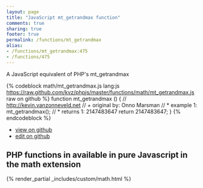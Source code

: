 ```yaml
---
layout: page
title: "JavaScript mt_getrandmax function"
comments: true
sharing: true
footer: true
permalink: /functions/mt_getrandmax
alias:
- /functions/mt_getrandmax:475
- /functions/475
---
```

<!-- Generated by Rakefile:build -->
A JavaScript equivalent of PHP's mt_getrandmax

{% codeblock math/mt_getrandmax.js lang:js https://raw.github.com/kvz/phpjs/master/functions/math/mt_getrandmax.js raw on github %}
function mt_getrandmax () {
    // http://kevin.vanzonneveld.net
    // +   original by: Onno Marsman
    // *     example 1: mt_getrandmax();
    // *     returns 1: 2147483647
    return 2147483647;
}
{% endcodeblock %}

 - [view on github](https://github.com/kvz/phpjs/blob/master/functions/math/mt_getrandmax.js)
 - [edit on github](https://github.com/kvz/phpjs/edit/master/functions/math/mt_getrandmax.js)

## PHP functions in available in pure Javascript in the math extension
{% render_partial _includes/custom/math.html %}
